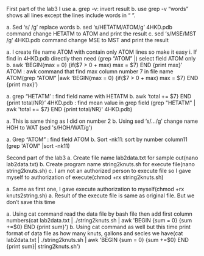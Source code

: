 First part of the lab3 I use
a.	grep -v: invert result
b.	use grep -v “words” shows all lines except the lines include words in “ ”.

a.	Sed ‘s/ /g’ replace words 
b.	sed ‘s/HETATM/ATOM/g’ 4HKD.pdb command change HETATM to ATOM and print the result
c.	sed ‘s/MSE/MST /g’ 4HKD.pdb command change MSE to MST and print the result

a.	I create file name ATOM with contain only ATOM lines so make it easy
i.	If find in 4HKD.pdb directly then need (grep “ATOM” |) select field ATOM only
b.	awk ‘BEGIN{max = 0} {if($7 > 0 + max) max = $7} END {print max}’ ATOM : awk command that find max column number 7 in file name ATOM(grep “ATOM” |awk ‘BEGIN{max = 0} {if($7 > 0 + max) max = $7} END {print max}’)

a.	grep “HETATM’ : find field name with HETATM 
b.	awk ‘total += $7} END {print total/NR}’ 4HKD.pdb : find mean value in grep field (grep "HETATM" | awk 'total += $7} END {print total/NR}' 4HKD.pdb)

a.	This is same thing as I did on number 2
b.	Using sed ‘s/…/g’ change name HOH to WAT (sed 's/HOH/WAT/g')

a.	Grep “ATOM” : find field ATOM
b.	Sort -nk11: sort by number column11 (grep 'ATOM" |sort -nk11)

Second part of the lab3
a.	Create file name lab2data.txt for sample out(nano lab2data.txt)
b.	Create program name string2knuts.sh for execute file(nano string2knuts.sh)
c.	I am not an authorized person to execute file so I gave myself to authorization of execute(chmod +rx string2knuts.sh)

a.	Same as first one, I gave execute authorization to myself(chmod +rx knuts2string.sh)
a.	Result of the execute file is same as original file. But we don’t save this time

a.	Using cat command read the data file by bash file then add first column numbers(cat lab2data.txt | ./string2knuts.sh | awk 'BEGIN {sum = 0} {sum +=$0} END {print sum}')
b.	Using cat command as well but this time print format of data file as how many knuts, gallons and secles we have(cat lab2data.txt | ./string2knuts.sh | awk 'BEGIN {sum = 0} {sum +=$0} END {print sum}| string2knuts.sh')

